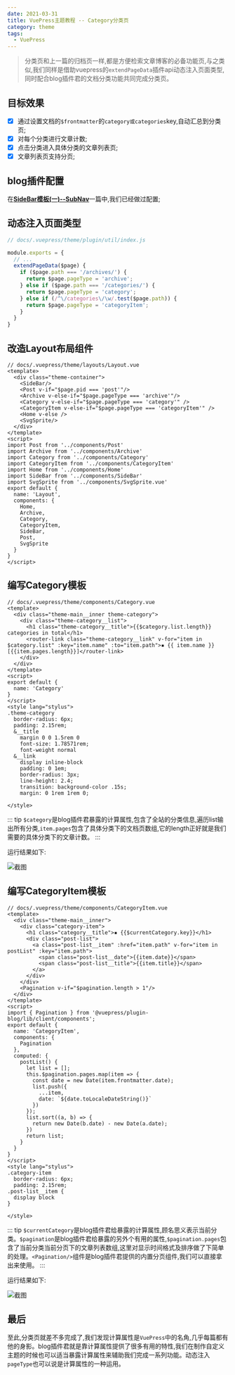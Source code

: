 ```yaml
---
date: 2021-03-31
title: VuePress主题教程 -- Category分类页
category: theme
tags:
  - VuePress
---
```


> 分类页和上一篇的归档页一样,都是方便检索文章博客的必备功能页,与之类似,我们同样是借助vuepress的`extendPageData`插件api动态注入页面类型,同时配合blog插件君的文档分类功能共同完成分类页。

<!-- more -->

## 目标效果

- [x] 通过设置文档的`$frontmatter`的`category或categories`key,自动汇总到分类页;
- [x] 对每个分类进行文章计数;
- [x] 点击分类进入具体分类的文章列表页;
- [x] 文章列表页支持分页;

## blog插件配置

在[**SideBar模板(一)--SubNav**](/post/2021/03/11/theme-learning-subnav.html)一篇中,我们已经做过配置;

## 动态注入页面类型

``` js {8-12}
// docs/.vuepress/theme/plugin/util/index.js

module.exports = {
  // ...
  extendPageData($page) {
    if ($page.path === '/archives/') {
      return $page.pageType = 'archive';
    } else if ($page.path === '/categories/') {
      return $page.pageType = 'category';
    } else if (/^\/categories\/\w/.test($page.path)) {
      return $page.pageType = 'categoryItem';
    }
  }
}
```

## 改造Layout布局组件

``` vue {7,8,16,17,26,27}
// docs/.vuepress/theme/layouts/Layout.vue
<template>
  <div class="theme-container">
    <SideBar/>
    <Post v-if="$page.pid === 'post'"/>
    <Archive v-else-if="$page.pageType === 'archive'"/>
    <Category v-else-if="$page.pageType === 'category'" />
    <CategoryItem v-else-if="$page.pageType === 'categoryItem'" />
    <Home v-else />
    <SvgSprite/>
  </div>
</template>
<script>
import Post from '../components/Post'
import Archive from '../components/Archive'
import Category from '../components/Category'
import CategoryItem from '../components/CategoryItem'
import Home from '../components/Home'
import SideBar from '../components/SideBar'
import SvgSprite from '../components/SvgSprite.vue'
export default {
  name: 'Layout',
  components: {
    Home,
    Archive,
    Category,
    CategoryItem,
    SideBar,
    Post,
    SvgSprite
  }
}
</script>
```


## 编写Category模板

``` vue
// docs/.vuepress/theme/components/Category.vue
<template>
  <div class="theme-main__inner theme-category">
    <div class="theme-category__list">
      <h1 class="theme-category__title">{{$category.list.length}} categories in total</h1>
      <router-link class="theme-category__link" v-for="item in $category.list" :key="item.name" :to="item.path">▪ {{ item.name }} [{{item.pages.length}}]</router-link>
    </div>
  </div>
</template>
<script>
export default {
  name: 'Category'
}
</script>
<style lang="stylus">
.theme-category
  border-radius: 6px;
  padding: 2.15rem;
  &__title
    margin 0 0 1.5rem 0
    font-size: 1.78571rem;
    font-weight normal
  &__link
    display inline-block
    padding: 0 1em;
    border-radius: 3px;
    line-height: 2.4;
    transition: background-color .15s;
    margin: 0 1rem 1rem 0;
  
</style>
```

::: tip
`$category`是blog插件君暴露的计算属性,包含了全站的分类信息,遍历list输出所有分类,`item.pages`包含了具体分类下的文档页数组,它的length正好就是我们需要的具体分类下的文章计数。
:::


运行结果如下:

![截图](/images/learning/category.png)

## 编写CategoryItem模板

``` vue
// docs/.vuepress/theme/components/CategoryItem.vue
<template>
  <div class="theme-main__inner">
    <div class="category-item">
      <h1 class="category__title">▪ {{$currentCategory.key}}</h1>
      <div class="post-list">
        <a class="post-list__item" :href="item.path" v-for="item in postList" :key="item.path">
          <span class="post-list__date">{{item.date}}</span>
          <span class="post-list__title">{{item.title}}</span>
        </a>
      </div>
    </div>
    <Pagination v-if="$pagination.length > 1"/>
  </div>
</template>
<script>
import { Pagination } from '@vuepress/plugin-blog/lib/client/components';
export default {
  name: 'CategoryItem',
  components: {
    Pagination
  },
  computed: {
    postList() {
      let list = [];
      this.$pagination.pages.map(item => {
        const date = new Date(item.frontmatter.date);
        list.push({
          ...item,
          date: `${date.toLocaleDateString()}`
        })
      });
      list.sort((a, b) => {
        return new Date(b.date) - new Date(a.date);
      })
      return list;
    }
  }
}
</script>
<style lang="stylus">
.category-item
  border-radius: 6px;
  padding: 2.15rem;
.post-list__item {
  display block
}

</style>
```

::: tip
`$currentCategory`是blog插件君给暴露的计算属性,顾名思义表示当前分类。`$pagination`是blog插件君给暴露的另外个有用的属性,`$pagination.pages`包含了当前分类当前分页下的文章列表数组,这里对显示时间格式及排序做了下简单的处理。`<Pagination/>`组件是blog插件君提供的内置分页组件,我们可以直接拿出来使用。
:::

运行结果如下:

![截图](/images/learning/category-item.png)

## 最后

至此,分类页就差不多完成了,我们发现计算属性是`VuePress`中的名角,几乎每篇都有他的身影。blog插件君就是靠计算属性提供了很多有用的特性,我们在制作自定义主题的时候也可以适当暴露计算属性来辅助我们完成一系列功能。动态注入`pageType`也可以说是计算属性的一种运用。